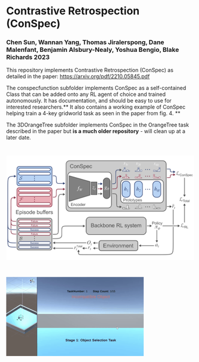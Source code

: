 


# Contrastive Retrospection (ConSpec) 

### Chen Sun, Wannan Yang, Thomas Jiralerspong, Dane Malenfant, Benjamin Alsbury-Nealy, Yoshua Bengio, Blake Richards 2023

This repository implements Contrastive Retrospection (ConSpec) as detailed in the paper: https://arxiv.org/pdf/2210.05845.pdf

The conspecfunction subfolder implements ConSpec as a self-contained Class that can be added onto any RL agent of choice and trained autonomously. It has documentation, and should be easy to use for interested researchers.** It also contains a working example of ConSpec helping train a 4-key gridworld task as seen in the paper from fig. 4. **

The 3DOrangeTree subfolder implements ConSpec in the OrangeTree task described in the paper but **is a much older repository** - will clean up at a later date. 


# ![conspeccartoon](Diagram.png)
# ![movie](Movietask.gif)
